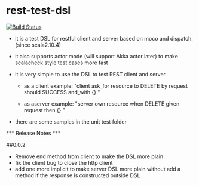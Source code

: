 rest-test-dsl
=============
[![Build Status](https://travis-ci.org/duffqiu/rest-test-dsl.svg?branch=develop)](https://travis-ci.org/duffqiu/rest-test-dsl)

- it is a test DSL for restful client and server based on moco and dispatch. (since scala2.10.4)

- it also supports actor mode (will support Akka actor later) to make scalacheck style test cases more fast

- it is very simple to use the DSL to test REST client and server
    
    - as a client example: "client ask_for resource to DELETE by request should SUCCESS and_with {} "
    
    - as aserver example: "server own resource when DELETE given request then {} "
    
- there are some samples in the unit test folder    


*** Release Notes ***

##0.0.2
    
   * Remove end method from client to make the DSL more plain
   * fix the client bug to close the http client
   * add one more implicit to make server DSL more plain without add a method if the response is constructed outside DSL



